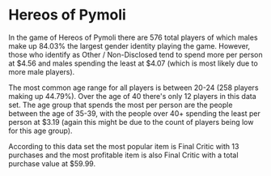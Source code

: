 # Hereos of Pymoli

In the game of Hereos of Pymoli there are 576 total players of which males make up 84.03% the largest gender identity playing the game. However, those who identify as Other / Non-Disclosed tend to spend more per person at $4.56 and males spending the least at $4.07 (which is most likely due to more male players).

The most common age range for all players is between 20-24 (258 players making up 44.79%). Over the age of 40 there's only 12 players in this data set. The age group that spends the most per person are the people between the age of 35-39, with the people over 40+ spending the least per person at $3.19 (again this might be due to the count of players being low for this age group).

According to this data set the most popular item is Final Critic with 13 purchases and the most profitable item is also Final Critic with a total purchase value at $59.99.

